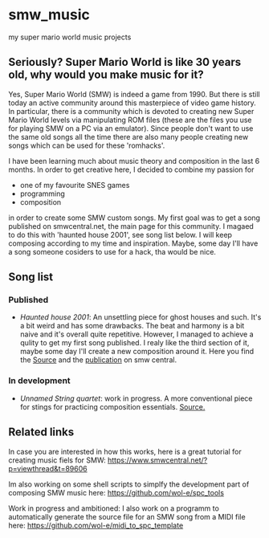 # smw_music
my super mario world music projects

## Seriously? Super Mario World is like 30 years old, why would you make music for it?
Yes, Super Mario World (SMW) is indeed a game from 1990. But there is still today an active community around this masterpiece of video game history. In particular, there is a community which is devoted to creating new Super Mario World levels via manipulating ROM files (these are the files you use for playing SMW on a PC via an emulator). Since people don't want to use the same old songs all the time there are also many people creating new songs which can be used for these 'romhacks'.

I have been learning much about music theory and composition in the last 6 months. In order to get creative here, I decided to combine my passion for
 - one of my favourite SNES games
 - programming
 - composition
 
in order to create some SMW custom songs. My first goal was to get a song published on smwcentral.net, the main page for this community. I magaed to do this with 'haunted house 2001', see song list below. I will keep composing according to my time and inspiration. Maybe, some day I'll have a song someone cosiders to use for a hack, tha would be nice.

## Song list
### Published
 - *Haunted house 2001*: An unsettling piece for ghost houses and such. It's a bit weird and has some drawbacks. The beat and harmony is a bit naive and it's overall quite repetitive. However, I managed to achieve a qulity to get my first song published. I realy like the third section of it, maybe some day I'll create a new composition around it. Here you find the [Source](haunted_house_2001) and the [publication](https://www.smwcentral.net/?p=section&a=details&id=22713) on smw central.

### In development
 - *Unnamed String quartet*: work in progress. A more conventional piece for stings for practicing composition essentials. [Source.](unnamed_string_quartet)
 
## Related links
In case you are interested in how this works, here is a great tutorial for creating music fiels for SMW: https://www.smwcentral.net/?p=viewthread&t=89606

Im also working on some shell scripts to simplfy the development part of composing SMW music here: https://github.com/wol-e/spc_tools

Work in progress and ambitioned: I also work on a programm to automatically generate the source file for an SMW song from a MIDI file here: https://github.com/wol-e/midi_to_spc_template
